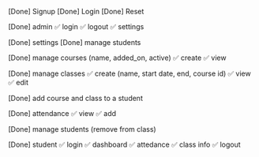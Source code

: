 
[Done] Signup
[Done] Login
[Done] Reset

[Done] admin
✅ login
✅ logout
✅ settings

[Done] settings
[Done] manage students

[Done] manage courses (name, added_on, active)
✅ create
✅ view

[Done] manage classes
✅ create (name, start date, end, course id)
✅ view
✅ edit

[Done] add course and class to a student

[Done] attendance
✅ view
✅ add

[Done] manage students (remove from class)

[Done] student
✅ login 
✅ dashboard
✅ attedance
✅ class info
✅ logout
